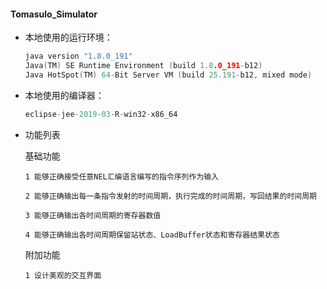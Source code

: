#### Tomasulo_Simulator

* 本地使用的运行环境：

  ~~~c
  java version "1.8.0_191"
  Java(TM) SE Runtime Environment (build 1.8.0_191-b12)
  Java HotSpot(TM) 64-Bit Server VM (build 25.191-b12, mixed mode)
  ~~~

* 本地使用的编译器：

  ~~~c
  eclipse-jee-2019-03-R-win32-x86_64
  ~~~
  
* 功能列表

  基础功能

      1	能够正确接受任意NEL汇编语言编写的指令序列作为输入

      2	能够正确输出每一条指令发射的时间周期，执行完成的时间周期，写回结果的时间周期

      3	能够正确输出各时间周期的寄存器数值

      4	能够正确输出各时间周期保留站状态、LoadBuffer状态和寄存器结果状态

  附加功能

      1	设计美观的交互界面
  

  







































